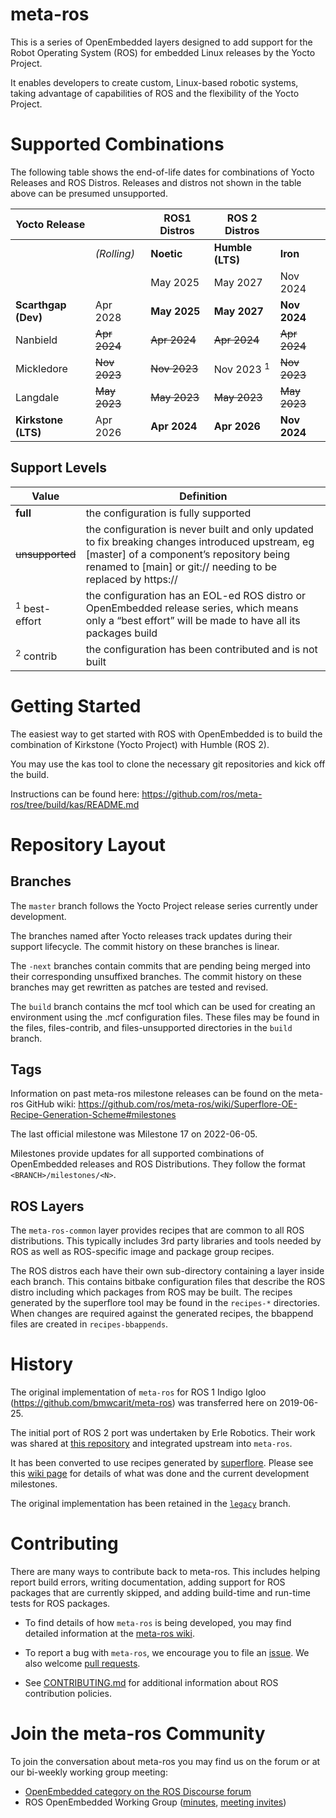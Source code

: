 # meta-ros

This is a series of OpenEmbedded layers designed to add support for the Robot 
Operating System (ROS) for embedded Linux releases by the Yocto Project.

It enables developers to create custom, Linux-based robotic systems, taking 
advantage of capabilities of ROS and the flexibility of the Yocto Project.

# Supported Combinations

The following table shows the end-of-life dates for combinations of Yocto
Releases and ROS Distros.  Releases and distros not shown in the table above
can be presumed unsupported.


| Yocto Release       |              | ROS1 Distros | ROS 2 Distros    |              |
| ---                 | ---          | ---          | ---              | ---          |
|                     | *(Rolling)*  | **Noetic**   | **Humble (LTS)** | **Iron**     |
|                     |              | May 2025     | May 2027         | Nov 2024     |
| **Scarthgap (Dev)** | Apr 2028     | **May 2025** | **May 2027**     | **Nov 2024** |
| Nanbield            | ~~Apr 2024~~ | ~~Apr 2024~~ | ~~Apr 2024~~     | ~~Apr 2024~~ |
| Mickledore          | ~~Nov 2023~~ | ~~Nov 2023~~ | Nov 2023 <sup>1</sup>     | ~~Nov 2023~~ |
| Langdale            | ~~May 2023~~ | ~~May 2023~~ | ~~May 2023~~     | ~~May 2023~~ |
| **Kirkstone (LTS)** | Apr 2026     | **Apr 2024** | **Apr 2026**     | **Nov 2024** |



## Support Levels
| Value            | Definition |
| ---              | --- |
| **full**         | the configuration is fully supported |
| ~~unsupported~~    | the configuration is never built and only updated to fix breaking changes introduced upstream, eg [master] of a component’s repository being renamed to [main] or git:// needing to be replaced by https:// |
| <sup>1</sup> best-effort  | the configuration has an EOL-ed ROS distro or OpenEmbedded release series, which means only a “best effort” will be made to have all its packages build |
| <sup>2</sup> contrib        | the configuration has been contributed and is not built |


# Getting Started

The easiest way to get started with ROS with OpenEmbedded is to build the combination
of Kirkstone (Yocto Project) with Humble (ROS 2).

You may use the kas tool to clone the necessary git repositories and kick off the build.

Instructions can be found here: https://github.com/ros/meta-ros/tree/build/kas/README.md

# Repository Layout

## Branches

The `master` branch follows the Yocto Project release series currently under
development.

The branches named after Yocto releases track updates during their support
lifecycle.  The commit history on these branches is linear.

The `-next` branches  contain commits that are pending being merged into their
corresponding unsuffixed branches.  The commit history on these branches may
get rewritten as patches are tested and revised.

The `build` branch contains the mcf tool which can be used for creating an 
environment using the .mcf configuration files.  These files may be found in the
files, files-contrib, and files-unsupported directories in the `build` branch.

## Tags

Information on past meta-ros milestone releases can be found on the meta-ros 
GitHub wiki: https://github.com/ros/meta-ros/wiki/Superflore-OE-Recipe-Generation-Scheme#milestones 

The last official milestone was Milestone 17 on 2022-06-05.

Milestones provide updates for all supported combinations of OpenEmbedded 
releases and ROS Distributions. They follow the format `<BRANCH>/milestones/<N>`.

## ROS Layers

The `meta-ros-common` layer provides recipes that are common to all ROS 
distributions.  This typically includes 3rd party libraries and tools needed by 
ROS as well as ROS-specific image and package group recipes.

The ROS distros each have their own sub-directory containing a layer inside each
branch.  This contains bitbake configuration files that describe the ROS distro
including which packages from ROS may be built.  The recipes generated by the 
superflore tool may be found in the `recipes-*` directories.  When changes are 
required against the generated recipes, the bbappend files are created in 
`recipes-bbappends`.

# History

The original implementation of `meta-ros` for ROS 1 Indigo Igloo
(<https://github.com/bmwcarit/meta-ros>) was transferred here on 2019-06-25. 

The initial port of ROS 2 port was undertaken by Erle Robotics.  Their work was
shared at [this repository](https://github.com/erlerobot/meta-ros2/) and 
integrated upstream into `meta-ros`.

It
has been converted to use recipes generated by
[superflore](https://github.com/ros-infrastructure/superflore/). Please see this
[wiki page](https://github.com/ros/meta-ros/wiki/Superflore-OE-Recipe-Generation-Scheme)
for details of what was done and the current development milestones.

The original implementation has been retained in the
[`legacy`](https://github.com/ros/meta-ros/tree/legacy) branch.


# Contributing

There are many ways to contribute back to meta-ros.  This includes helping 
report build errors, writing documentation, adding support for ROS packages that
are currently skipped, and adding build-time and run-time tests for ROS
packages.

* To find details of how `meta-ros` is being developed, you may find detailed 
  information at the [meta-ros wiki](https://github.com/ros/meta-ros/wiki).

* To report a bug with `meta-ros`, we encourage you to file an 
 [issue](https://github.com/ros/meta-ros/issues).  We also welcome 
 [pull requests](https://github.com/ros/meta-ros/pulls).

* See [CONTRIBUTING.md](CONTRIBUTING.md) for additional information about ROS
  contribution policies.

# Join the meta-ros Community

To join the conversation about meta-ros you may find us on the forum or at our
bi-weekly working group meeting:

* [OpenEmbedded category on the ROS Discourse forum](https://discourse.ros.org/c/openembedded/26)
* ROS OpenEmbedded Working Group ([minutes](https://docs.google.com/document/d/1LqUjcu6vdlqVJO62SreCyjzddNDZhfO2n-7qYghY_cQ/edit#heading=h.3vrwbu9vio04), [meeting invites](https://groups.google.com/g/ros-openembedded-working-group-invites))

